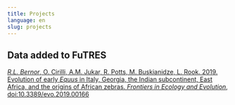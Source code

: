 ```yaml
---
title: Projects
language: en
slug: projects
---
```


## Data added to FuTRES

<a href = "https://www.frontiersin.org/articles/10.3389/fevo.2019.00166/full">*R.L. Bernor*, O. Cirilli, A.M. Jukar, R. Potts, M. Buskianidze, L. Rook. 2019. Evolution of early _Equus_ in Italy, Georgia, the Indian subcontinent, East Africa, and the origins of African zebras. _Frontiers in Ecology and Evolution_, doi:10.3389/evo.2019.00166</a>
